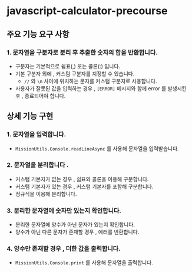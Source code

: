 # javascript-calculator-precourse

## 주요 기능 요구 사항

### 1. 문자열을 구분자로 분리 후 추출한 숫자의 합을 반환합니다.

- 구분자는 기본적으로 쉼표(,) 또는 콜론(:) 입니다.
- 기본 구분자 외에 , 커스텀 구분자를 지정할 수 있습니다.
  - `//` 와 `\n` 사이에 위치하는 문자를 커스텀 구분자로 사용합니다.
- 사용자가 잘못된 값을 입력하는 경우 , `[ERROR]` 메시지와 함께 error 를 발생시킨 후 , 종료되어야 합니다.

## 상세 기능 구현

### 1. 문자열을 입력합니다.

- `MissionUtils.Console.readLineAsync` 를 사용해 문자열을 입력받습니다.

### 2. 문자열을 분리합니다 .

- 커스텀 기본자가 없는 경우 , 쉼표와 콜론을 이용해 구분합니다.
- 커스텀 기본자가 있는 경우 , 커스텀 기본자를 포함해 구분합니다.
- 정규식을 이용해 분리합니다.

### 3. 분리한 문자열에 숫자만 있는지 확인합니다.

- 분리한 문자열에 양수가 아닌 문자가 있는지 확인합니다.
- 양수가 아닌 다른 문자가 존재할 경우 , 에러를 반환합니다.

### 4. 양수만 존재할 경우 , 더한 값을 출력합니다.

- `MissionUtils.Console.print` 를 사용해 문자열을 출력합니다.
